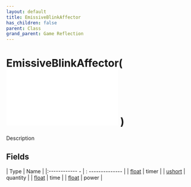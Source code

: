 ```yaml
---
layout: default
title: EmissiveBlinkAffector
has_children: false
parent: Class
grand_parent: Game Reflection
---
```

# EmissiveBlinkAffector( ![ AffectorLambda ](game-reflection/classes/affector_lambda.md) )
Description 

## Fields
| Type | Name |
|:------------ - | : -------------- |
| [float](game-reflection/components/float.md) | timer |
| [ushort](game-reflection/enums/ushort.md) | quantity |
| [float](game-reflection/components/float.md) | time |
| [float](game-reflection/components/float.md) | power |

